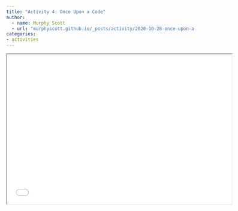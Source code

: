 ```yaml
---
title: "Activity 4: Once Upon a Code"
author:
  - name: Murphy Scott
  - url: "murphyscott.github.io/_posts/activity/2020-10-28-once-upon-a-code.md"
categories:
- activities
---
```


<iframe src="/2020-10-21-tracery.html" height="400" width="600" title="Story Time"></iframe>
